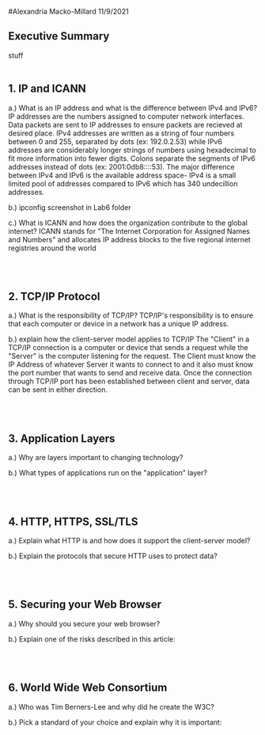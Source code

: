 #Alexandria Macko-Millard 11/9/2021

## Executive Summary
stuff
<br><br>

## 1. IP and ICANN
a.) What is an IP address and what is the difference between IPv4 and IPv6?
    IP addresses are the numbers assigned to computer network interfaces. Data packets are sent to IP addresses to ensure packets are recieved at desired place. IPv4 addresses are written as a string of four numbers between 0 and 255, separated by dots (ex: 192.0.2.53) while IPv6 addresses are considerably longer strings of numbers using hexadecimal to fit more information into fewer digits. Colons separate the segments of IPv6 addresses instead of dots (ex: 2001:0db8::::53). The major difference between IPv4 and IPv6 is the available address space- IPv4 is a small limited pool of addresses compared to IPv6 which has 340 undecillion addresses.
    
b.) ipconfig screenshot in Lab6 folder

c.) What is ICANN and how does the organization contribute to the global internet?
    ICANN stands for "The Internet Corporation for Assigned Names and Numbers" and allocates IP address blocks to the five regional internet registries around the world

<br><br>

## 2. TCP/IP Protocol
a.) What is the responsibility of TCP/IP?
    TCP/IP's responsibility is to ensure that each computer or device in a network has a unique IP address.
    
b.) explain how the client-server model applies to TCP/IP
    The "Client" in a TCP/IP connection is a computer or device that sends a request while the "Server" is the computer listening for the request. The Client must know the IP Address of whatever Server it wants to connect to and it also must know the port number that wants to send and receive data. Once the connection through TCP/IP port has been established between client and server, data can be sent in either direction. 

<br><br>

## 3. Application Layers
a.) Why are layers important to changing technology?

b.) What types of applications run on the "application" layer?

<br><br>

## 4. HTTP, HTTPS, SSL/TLS
a.) Explain what HTTP is and how does it support the client-server model?

b.) Explain the protocols that secure HTTP uses to protect data?

<br><br>

## 5. Securing your Web Browser
a.) Why should you secure your web browser?

b.) Explain one of the risks described in this article:

<br><br>
## 6. World Wide Web Consortium
a.) Who was Tim Berners-Lee and why did he create the W3C?

b.) Pick a standard of your choice and explain why it is important:

